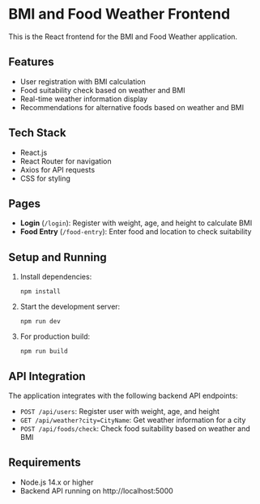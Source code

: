 # BMI and Food Weather Frontend

This is the React frontend for the BMI and Food Weather application.

## Features

- User registration with BMI calculation
- Food suitability check based on weather and BMI
- Real-time weather information display
- Recommendations for alternative foods based on weather and BMI

## Tech Stack

- React.js
- React Router for navigation
- Axios for API requests
- CSS for styling

## Pages

- **Login** (`/login`): Register with weight, age, and height to calculate BMI
- **Food Entry** (`/food-entry`): Enter food and location to check suitability

## Setup and Running

1. Install dependencies:

   ```
   npm install
   ```

2. Start the development server:

   ```
   npm run dev
   ```

3. For production build:
   ```
   npm run build
   ```

## API Integration

The application integrates with the following backend API endpoints:

- `POST /api/users`: Register user with weight, age, and height
- `GET /api/weather?city=CityName`: Get weather information for a city
- `POST /api/foods/check`: Check food suitability based on weather and BMI

## Requirements

- Node.js 14.x or higher
- Backend API running on http://localhost:5000
